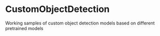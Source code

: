 # CustomObjectDetection
Working samples of custom object detection models based on different pretrained models

